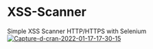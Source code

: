 # XSS-Scanner
Simple XSS Scanner HTTP/HTTPS with Selenium<br>
<a href='https://postimg.cc/PPSTvjzg' target='_blank'><img src='https://i.postimg.cc/6pX3S67p/Capture-d-cran-2022-01-17-17-30-15.png' border='0' alt='Capture-d-cran-2022-01-17-17-30-15'/></a>
